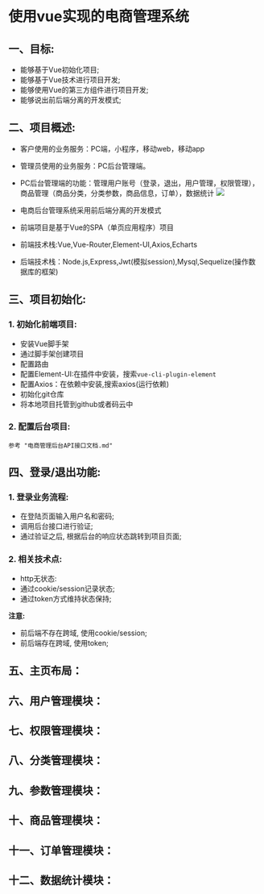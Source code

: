 # 使用vue实现的电商管理系统
## 一、目标:
- 能够基于Vue初始化项目;
- 能够基于Vue技术进行项目开发;
- 能够使用Vue的第三方组件进行项目开发;
- 能够说出前后端分离的开发模式;

## 二、项目概述:
- 客户使用的业务服务：PC端，小程序，移动web，移动app
- 管理员使用的业务服务：PC后台管理端。
- PC后台管理端的功能：管理用户账号（登录，退出，用户管理，权限管理），商品管理（商品分类，分类参数，商品信息，订单），数据统计
![](./images/jiegou.jpg)

- 电商后台管理系统采用前后端分离的开发模式
- 前端项目是基于Vue的SPA（单页应用程序）项目

- 前端技术栈:Vue,Vue-Router,Element-UI,Axios,Echarts
- 后端技术栈：Node.js,Express,Jwt(模拟session),Mysql,Sequelize(操作数据库的框架)



## 三、项目初始化:

### 1. 初始化前端项目:
- 安装Vue脚手架
- 通过脚手架创建项目
- 配置路由
- 配置Element-UI:在插件中安装，搜索```vue-cli-plugin-element```
- 配置Axios：在依赖中安装,搜索axios(运行依赖)
- 初始化git仓库
- 将本地项目托管到github或者码云中

### 2. 配置后台项目:

```
参考 "电商管理后台API接口文档.md"
```

## 四、登录/退出功能:
### 1. 登录业务流程:
- 在登陆页面输入用户名和密码;
- 调用后台接口进行验证;
- 通过验证之后, 根据后台的响应状态跳转到项目页面;

### 2. 相关技术点:
- http无状态:
- 通过cookie/session记录状态;
- 通过token方式维持状态保持;

**注意:**
- 前后端不存在跨域, 使用cookie/session;
- 前后端存在跨域, 使用token;

## 五、主页布局：


## 六、用户管理模块：


## 七、权限管理模块：


## 八、分类管理模块：


## 九、参数管理模块：


## 十、商品管理模块：

## 十一、订单管理模块：


## 十二、数据统计模块：